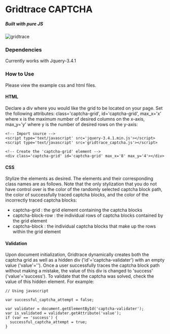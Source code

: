 # Gridtrace CAPTCHA

##### Built with pure JS

![gridtrace](https://user-images.githubusercontent.com/17416542/66367417-b59f7c00-e959-11e9-843f-29c7c611f624.gif)

### Dependencies

Currently works with Jquery-3.4.1

### How to Use

Please view the example css and html files.

#### HTML

Declare a div where you would like the grid to be located on your page. Set the following attributes: class='captcha-grid', id='captcha-grid', max_x='x' where x is the maximum number of desired columns on the x-axis, max_y='y' where y is the number of desired rows on the y-axis:

```
<!-- Import source -->
<script type='text/javascript' src='jquery-3.4.1.min.js'></script>
<script type='text/javascript' src='gridtrace_captcha.js'></script>

<!-- Create the 'captcha-grid' element -->
<div class='captcha-grid' id='captcha-grid' max_x='8' max_y='4'></div>
```

#### CSS

Stylize the elements as desired. The elements and their corresponding class names are as follows. Note that the only stylization that you do not have control over is the color of the randomly selected captcha block path, the color of successfully traced captcha blocks, and the color of the incorrectly traced captcha blocks:

* captcha-grid : the grid element containing the captcha blocks
* captcha-block-row : the individual rows of captcha blocks contained by the grid element
* captcha-block : the individual captcha blocks that make up the rows within the grid element

#### Validation

Upon document initialization, Gridtrace dynamically creates both the captcha grid as well as a hidden div ('id'='captcha-validater') with an empty value ('value'=''). Once a user successfully traces the captcha block path without making a mistake, the value of this div is changed to 'success' ('value'='success'). To validate that the captcha was solved, check the value of this hidden element. For example:

```
// Using javascript

var successful_captcha_attempt = false;

var validater = document.getElementById('captcha-validater');
var is_validated = validater.getAttribute('value');
if (var == 'success') {
  successful_captcha_attempt = true;
}
```

